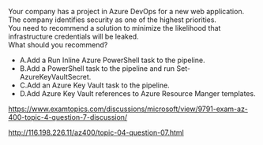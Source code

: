 Your company has a project in Azure DevOps for a new web application.<br/>The company identifies security as one of the highest priorities.<br/>You need to recommend a solution to minimize the likelihood that infrastructure credentials will be leaked.<br/>What should you recommend?<br/><ul><li class="multi-choice-item"><span class="multi-choice-letter" data-choice-letter="A">A.</span>Add a Run Inline Azure PowerShell task to the pipeline.</li><li class="multi-choice-item correct-hidden"><span class="multi-choice-letter" data-choice-letter="B">B.</span>Add a PowerShell task to the pipeline and run Set-AzureKeyVaultSecret.</li><li class="multi-choice-item"><span class="multi-choice-letter" data-choice-letter="C">C.</span>Add an Azure Key Vault task to the pipeline.</li><li class="multi-choice-item"><span class="multi-choice-letter" data-choice-letter="D">D.</span>Add Azure Key Vault references to Azure Resource Manger templates.</li></ul><p><a href="https://www.examtopics.com/discussions/microsoft/view/9791-exam-az-400-topic-4-question-7-discussion/">https://www.examtopics.com/discussions/microsoft/view/9791-exam-az-400-topic-4-question-7-discussion/</a></p><p><a href="http://116.198.226.11/az400/topic-04-question-07.html">http://116.198.226.11/az400/topic-04-question-07.html</a></p><script src="https://giscus.app/client.js"                    data-repo="azsamples/az204"                    data-repo-id="R_kgDOMRXzDQ"                    data-category="General"                    data-category-id="DIC_kwDOMRXzDc4Cgi27"                    data-mapping="pathname"                    data-strict="0"                    data-reactions-enabled="0"                    data-emit-metadata="0"                    data-input-position="bottom"                    data-theme="preferred_color_scheme"                    data-lang="en"                    crossorigin="anonymous"                    async>                    </script>
